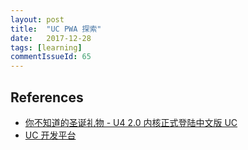```yaml
---
layout: post
title:  "UC PWA 探索"
date:   2017-12-28
tags: [learning]
commentIssueId: 65
---
```


## References

* [你不知道的圣诞礼物 - U4 2.0 内核正式登陆中文版 UC](https://weibo.com/ttarticle/p/show?id=2309404189246972935760)
* [UC 开发平台](http://open-uc.uc.cn/document/develop/webpush-v3)